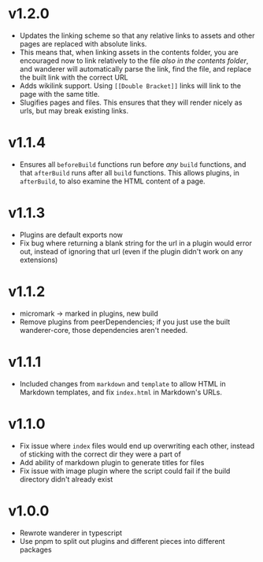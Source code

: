 # v1.2.0

- Updates the linking scheme so that any relative links to assets and other pages are replaced with absolute links.
- This means that, when linking assets in the contents folder, you are encouraged now to link relatively to the file _also in the contents folder_, and wanderer will automatically parse the link, find the file, and replace the built link with the correct URL
- Adds wikilink support. Using `[[Double Bracket]]` links will link to the page with the same title.
- Slugifies pages and files. This ensures that they will render nicely as urls, but may break existing links.

# v1.1.4

- Ensures all `beforeBuild` functions run before _any_ `build` functions, and that `afterBuild` runs after all `build` functions. This allows plugins, in `afterBuild`, to also examine the HTML content of a page.

# v1.1.3

- Plugins are default exports now
- Fix bug where returning a blank string for the url in a plugin would error out, instead of ignoring that url (even if the plugin didn't work on any extensions)

# v1.1.2

- micromark -> marked in plugins, new build
- Remove plugins from peerDependencies; if you just use the built wanderer-core, those dependencies aren't needed.

# v1.1.1

- Included changes from `markdown` and `template` to allow HTML in Markdown templates, and fix `index.html` in Markdown's URLs.

# v1.1.0

- Fix issue where `index` files would end up overwriting each other, instead of sticking with the correct dir they were a part of
- Add ability of markdown plugin to generate titles for files
- Fix issue with image plugin where the script could fail if the build directory didn't already exist

# v1.0.0

- Rewrote wanderer in typescript
- Use pnpm to split out plugins and different pieces into different packages

